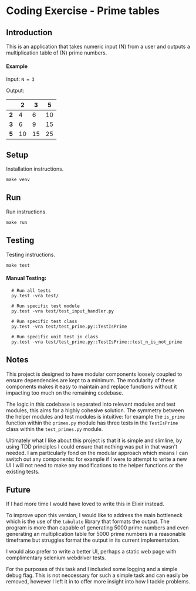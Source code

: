 # Coding Exercise - Prime tables

## Introduction
This is an application that takes numeric input (N) from a user and outputs a multiplication table of (N) prime numbers.

#### Example
Input: `N = 3`

Output:

|       |     2 |     3 |     5 |
|-------|-------|-------|-------|
| **2** |     4 |     6 |    10 |
| **3** |     6 |     9 |    15 |
| **5** |    10 |    15 |    25 |

## Setup
Installation instructions.

`make venv`

## Run
Run instructions.

`make run`

## Testing
Testing instructions.

`make test`

#### Manual Testing:
```
  # Run all tests
  py.test -vra test/

  # Run specific test module
  py.test -vra test/test_input_handler.py

  # Run specific test class
  py.test -vra test/test_prime.py::TestIsPrime

  # Run specific unit test in class
  py.test -vra test/test_prime.py::TestIsPrime::test_n_is_not_prime
```

## Notes
This project is designed to have modular components loosely coupled to ensure dependencies are kept to a minimum. The modularity of these components makes it easy to maintain and replace functions without it impacting too much on the remaining codebase.

The logic in this codebase is separated into relevant modules and test modules, this aims for a highly cohesive solution. The symmetry between the helper modules and test modules is intuitive: for example the `is_prime` function within the `primes.py` module has three tests in the `TestIsPrime` class within the `test_primes.py` module.

Ultimately what I like about this project is that it is simple and slimline, by using TDD principles I could ensure that nothing was put in that wasn't needed. I am particularly fond on the modular approach which means I can switch out any components: for example if I were to attempt to write a new UI I will not need to make any modifications to the helper functions or the existing tests.

## Future
If I had more time I would have loved to write this in Elixir instead.

To improve upon this version, I would like to address the main bottleneck which is the use of the `tabulate` library that formats the output. The program is more than capable of generating 5000 prime numbers and even generating an multiplication table for 5000 prime numbers in a reasonable timeframe but struggles format the output in its current implementation.

I would also prefer to write a better UI, perhaps a static web page with complimentary selenium webdriver tests.

For the purposes of this task and I included some logging and a simple debug flag. This is not neccessary for such a simple task and can easily be removed, however I left it in to offer more insight into how I tackle problems.
